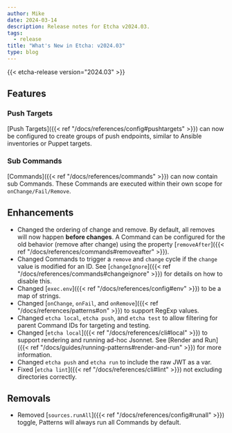 ```yaml
---
author: Mike
date: 2024-03-14
description: Release notes for Etcha v2024.03.
tags:
  - release
title: "What's New in Etcha: v2024.03"
type: blog
---
```


{{< etcha-release version="2024.03" >}}

## Features

### Push Targets

[Push Targets]({{< ref "/docs/references/config#pushtargets" >}}) can now be configured to create groups of push endpoints, similar to Ansible inventories or Puppet targets.

### Sub Commands

[Commands]({{< ref "/docs/references/commands" >}}) can now contain sub Commands.  These Commands are executed within their own scope for `onChange/Fail/Remove`.

## Enhancements

- Changed the ordering of change and remove.  By default, all removes will now happen **before changes**.  A Command can be configured for the old behavior (remove after change) using the property [`removeAfter`]({{< ref "/docs/references/commands#removeafter" >}}).
- Changed Commands to trigger a `remove` and `change` cycle if the `change` value is modified for an ID.  See [`changeIgnore`]({{< ref "/docs/references/commands#changeignore" >}}) for details on how to disable this.
- Changed [`exec.env`]({{< ref "/docs/references/config#env" >}}) to be a map of strings.
- Changed [`onChange`, `onFail`, and `onRemove`]({{< ref "/docs/references/patterns#on" >}}) to support RegExp values.
- Changed `etcha local`, `etcha push`, and `etcha test` to allow filtering for parent Command IDs for targeting and testing.
- Changed [`etcha local`]({{< ref "/docs/references/cli#local" >}}) to support rendering and running ad-hoc Jsonnet.  See [Render and Run]({{< ref "/docs/guides/running-patterns#render-and-run" >}}) for more information.
- Changed `etcha push` and `etcha run` to include the raw JWT as a var.
- Fixed [`etcha lint`]({{< ref "/docs/references/cli#lint" >}}) not excluding directories correctly.

## Removals

- Removed [`sources.runAll`]({{< ref "/docs/references/config#runall" >}}) toggle, Patterns will always run all Commands by default.
